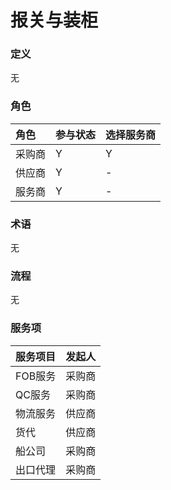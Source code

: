 # 报关与装柜

### 定义

无

### 角色

| 角色 | 参与状态 | 选择服务商 |
| :--- | :--- | :--- |
| 采购商 | Y | Y |
| 供应商 | Y | - |
| 服务商 | Y | - |

### 术语

无

### 流程

无

### 服务项

| 服务项目 | 发起人 |
| :--- | :--- |
| FOB服务 | 采购商 |
| QC服务 | 采购商 |
| 物流服务 | 供应商 |
| 货代 | 供应商 |
| 船公司 | 采购商 |
| 出口代理 | 采购商 |



